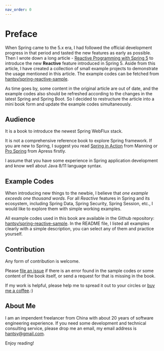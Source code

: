 ```yaml
---
nav_order: 0
---
```


# Preface

When Spring came to the 5.x era, I had followed the official development progress in that period and tasted the new features as early as possible. Then I wrote down a long article - [Reactive Programming with Spring 5](https://hantsy.medium.com/reactive-programming-with-spring-5-3bfc5d324ba0) to introduce the new **Reactive** feature introduced in Spring 5. Aside from this article, I have created a collection of small example projects to demonstrate the usage mentioned in this article. The example codes can be fetched from [hantsy/spring-reactive-sample](https://github.com/hantsy/spring-reactive-sample).

As time goes by, some content in the original article are out of date, and the example codes also should be refreshed according to the changes in the latest Spring and Spring Boot. So I decided to restructure the article into a mini book form and update the example codes simultaneously.

## Audience

It is a book to introduce the newest Spring WebFlux stack.

It is not a comprehensive reference book to explore Spring framework. If you are new to Spring, I suggest you read [Spring in Action](https://www.manning.com/books/spring-in-action-sixth-edition) from Manning or [Pro Spring](https://www.apress.com/gp/book/9781430261520) from Apress firstly.

I assume that you have some experience in Spring application development and know well about Java 8/11 language syntax.

## Example Codes

When introducing new things to the newbie, I believe that *one example exceeds one thousand words*.  For all *Reactive* features in Spring and its ecosystem, including Spring Data, Spring Security, Spring Session, etc.,  I would like to explore them with simple working examples.

All example codes used in this book are available in the Github repository: [hantsy/spring-reactive-sample](https://github.com/hantsy/spring-reactive-sample). In the README file, I listed all examples clearly with a simple description, you can select any of them and practice yourself.

## Contribution

Any form of contribution is welcome.

Please [file an issue](https://github.com/hantsy/spring-reactive-sample/issues) if there is an error found in the sample codes or some content of the book itself, or send a request for that is missing in the book.

If my work is helpful, please help me to spread it out to your circles or [buy me a coffee](https://www.buymeacoffee.com/hantsy).:)

## About Me

I am an impendent freelancer from China with about 20 years of software engineering experience. If you need some development and technical consulting service, please drop me an email, my email address is hantsy@gmail.com.

Enjoy reading!
